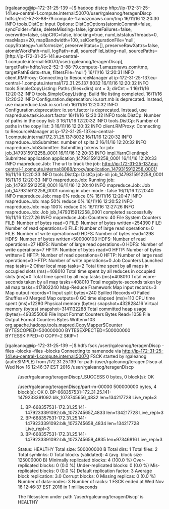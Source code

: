 
[rgaleanog@ip-172-31-25-139 ~]$ hadoop distcp hftp://ip-172-31-25-141.eu-central-1.compute.internal:50070/user/rgaleanog/teragenDiscp hdfs://ec2-52-3-88-79.compute-1.amazonaws.com/tmp
16/11/16 12:20:30 INFO tools.DistCp: Input Options: DistCpOptions{atomicCommit=false, syncFolder=false, deleteMissing=false, ignoreFailures=false, overwrite=false, skipCRC=false, blocking=true, numListstatusThreads=0, maxMaps=20, mapBandwidth=100, sslConfigurationFile='null', copyStrategy='uniformsize', preserveStatus=[], preserveRawXattrs=false, atomicWorkPath=null, logPath=null, sourceFileListing=null, sourcePaths=[hftp://ip-172-31-25-141.eu-central-1.compute.internal:50070/user/rgaleanog/teragenDiscp], targetPath=hdfs://ec2-52-3-88-79.compute-1.amazonaws.com/tmp, targetPathExists=true, filtersFile='null'}
16/11/16 12:20:31 INFO client.RMProxy: Connecting to ResourceManager at ip-172-31-25-137.eu-central-1.compute.internal/172.31.25.137:8032
16/11/16 12:20:32 INFO tools.SimpleCopyListing: Paths (files+dirs) cnt = 3; dirCnt = 1
16/11/16 12:20:32 INFO tools.SimpleCopyListing: Build file listing completed.
16/11/16 12:20:32 INFO Configuration.deprecation: io.sort.mb is deprecated. Instead, use mapreduce.task.io.sort.mb
16/11/16 12:20:32 INFO Configuration.deprecation: io.sort.factor is deprecated. Instead, use mapreduce.task.io.sort.factor
16/11/16 12:20:32 INFO tools.DistCp: Number of paths in the copy list: 3
16/11/16 12:20:32 INFO tools.DistCp: Number of paths in the copy list: 3
16/11/16 12:20:32 INFO client.RMProxy: Connecting to ResourceManager at ip-172-31-25-137.eu-central-1.compute.internal/172.31.25.137:8032
16/11/16 12:20:32 INFO mapreduce.JobSubmitter: number of splits:2
16/11/16 12:20:32 INFO mapreduce.JobSubmitter: Submitting tokens for job: job_1479315912258_0001
16/11/16 12:20:33 INFO impl.YarnClientImpl: Submitted application application_1479315912258_0001
16/11/16 12:20:33 INFO mapreduce.Job: The url to track the job: http://ip-172-31-25-137.eu-central-1.compute.internal:8088/proxy/application_1479315912258_0001/
16/11/16 12:20:33 INFO tools.DistCp: DistCp job-id: job_1479315912258_0001
16/11/16 12:20:33 INFO mapreduce.Job: Running job: job_1479315912258_0001
16/11/16 12:20:40 INFO mapreduce.Job: Job job_1479315912258_0001 running in uber mode : false
16/11/16 12:20:40 INFO mapreduce.Job:  map 0% reduce 0%
16/11/16 12:20:47 INFO mapreduce.Job:  map 50% reduce 0%
16/11/16 12:20:52 INFO mapreduce.Job:  map 100% reduce 0%
16/11/16 12:27:26 INFO mapreduce.Job: Job job_1479315912258_0001 completed successfully
16/11/16 12:27:26 INFO mapreduce.Job: Counters: 40
	File System Counters
		FILE: Number of bytes read=0
		FILE: Number of bytes written=254390
		FILE: Number of read operations=0
		FILE: Number of large read operations=0
		FILE: Number of write operations=0
		HDFS: Number of bytes read=1298
		HDFS: Number of bytes written=500000103
		HDFS: Number of read operations=27
		HDFS: Number of large read operations=0
		HDFS: Number of write operations=7
		HFTP: Number of bytes read=0
		HFTP: Number of bytes written=0
		HFTP: Number of read operations=0
		HFTP: Number of large read operations=0
		HFTP: Number of write operations=0
	Job Counters 
		Launched map tasks=2
		Other local map tasks=2
		Total time spent by all maps in occupied slots (ms)=408010
		Total time spent by all reduces in occupied slots (ms)=0
		Total time spent by all map tasks (ms)=408010
		Total vcore-seconds taken by all map tasks=408010
		Total megabyte-seconds taken by all map tasks=417802240
	Map-Reduce Framework
		Map input records=3
		Map output records=1
		Input split bytes=240
		Spilled Records=0
		Failed Shuffles=0
		Merged Map outputs=0
		GC time elapsed (ms)=110
		CPU time spent (ms)=12280
		Physical memory (bytes) snapshot=432828416
		Virtual memory (bytes) snapshot=3141132288
		Total committed heap usage (bytes)=493355008
	File Input Format Counters 
		Bytes Read=1058
	File Output Format Counters 
		Bytes Written=103
	org.apache.hadoop.tools.mapred.CopyMapper$Counter
		BYTESCOPIED=500000000
		BYTESEXPECTED=500000000
		BYTESSKIPPED=0
		COPY=2
		SKIP=1




[rgaleanog@ip-172-31-25-139 ~]$ hdfs fsck /user/rgaleanog/teragenDiscp -files -blocks -files -blocks
Connecting to namenode via http://ip-172-31-25-141.eu-central-1.compute.internal:50070
FSCK started by rgaleanog (auth:SIMPLE) from /172.31.25.139 for path /user/rgaleanog/teragenDiscp at Wed Nov 16 12:46:37 EST 2016
/user/rgaleanog/teragenDiscp <dir>
/user/rgaleanog/teragenDiscp/_SUCCESS 0 bytes, 0 block(s):  OK

/user/rgaleanog/teragenDiscp/part-m-00000 500000000 bytes, 4 block(s):  OK
0. BP-668357531-172.31.25.141-1479233391092:blk_1073745656_4832 len=134217728 Live_repl=3
1. BP-668357531-172.31.25.141-1479233391092:blk_1073745657_4833 len=134217728 Live_repl=3
2. BP-668357531-172.31.25.141-1479233391092:blk_1073745658_4834 len=134217728 Live_repl=3
3. BP-668357531-172.31.25.141-1479233391092:blk_1073745659_4835 len=97346816 Live_repl=3

Status: HEALTHY
 Total size:	500000000 B
 Total dirs:	1
 Total files:	2
 Total symlinks:		0
 Total blocks (validated):	4 (avg. block size 125000000 B)
 Minimally replicated blocks:	4 (100.0 %)
 Over-replicated blocks:	0 (0.0 %)
 Under-replicated blocks:	0 (0.0 %)
 Mis-replicated blocks:		0 (0.0 %)
 Default replication factor:	3
 Average block replication:	3.0
 Corrupt blocks:		0
 Missing replicas:		0 (0.0 %)
 Number of data-nodes:		3
 Number of racks:		1
FSCK ended at Wed Nov 16 12:46:37 EST 2016 in 1 milliseconds


The filesystem under path '/user/rgaleanog/teragenDiscp' is HEALTHY